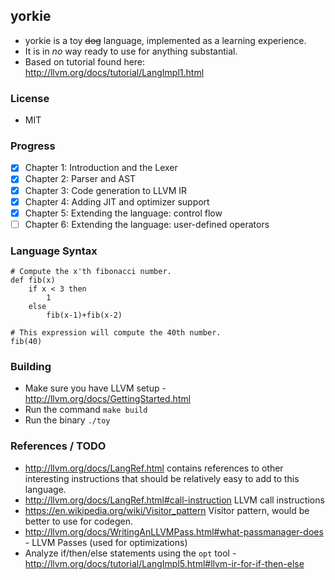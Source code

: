 ## yorkie
- yorkie is a toy ~~dog~~ language, implemented as a learning experience.
- It is in *no* way ready to use for anything substantial.
- Based on tutorial found here: http://llvm.org/docs/tutorial/LangImpl1.html

### License
- MIT

### Progress
- [X] Chapter 1: Introduction and the Lexer
- [X] Chapter 2: Parser and AST
- [X] Chapter 3: Code generation to LLVM IR 
- [X] Chapter 4: Adding JIT and optimizer support 
- [X] Chapter 5: Extending the language: control flow 
- [ ] Chapter 6: Extending the language: user-defined operators

### Language Syntax
```
# Compute the x'th fibonacci number.
def fib(x)
    if x < 3 then
        1
    else
        fib(x-1)+fib(x-2)

# This expression will compute the 40th number.
fib(40)
```

### Building
- Make sure you have LLVM setup - http://llvm.org/docs/GettingStarted.html
- Run the command `make build`
- Run the binary `./toy`

### References / TODO
- http://llvm.org/docs/LangRef.html contains references to other interesting instructions that should be relatively easy to add to this language.
- http://llvm.org/docs/LangRef.html#call-instruction LLVM call instructions
- https://en.wikipedia.org/wiki/Visitor_pattern Visitor pattern, would be better to use for codegen.
- http://llvm.org/docs/WritingAnLLVMPass.html#what-passmanager-does - LLVM Passes (used for optimizations)
- Analyze if/then/else statements using the `opt` tool - http://llvm.org/docs/tutorial/LangImpl5.html#llvm-ir-for-if-then-else
